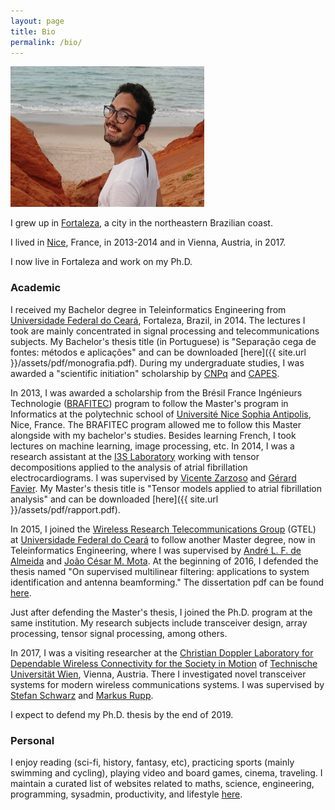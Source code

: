 ```yaml
---
layout: page
title: Bio
permalink: /bio/
---
```


<img src="/assets/lucas.jpg" width="310" height="225" />

I grew up in [Fortaleza](https://en.wikipedia.org/wiki/Fortaleza), a city in the northeastern Brazilian coast.

I lived in [Nice](https://en.wikipedia.org/wiki/Nice), France, in 2013-2014 and in Vienna, Austria, in 2017.

I now live in Fortaleza and work on my Ph.D. 

### Academic

I received my Bachelor degree in Teleinformatics Engineering from [Universidade Federal do Ceará](http://ufc.br), Fortaleza, Brazil, in 2014. The lectures I took are mainly concentrated in signal processing and telecommunications subjects. My Bachelor's thesis title (in Portuguese) is "Separação cega de fontes: métodos e aplicações" and can be downloaded [here]({{ site.url }}/assets/pdf/monografia.pdf). During my undergraduate studies, I was awarded a "scientific initiation" scholarship by [CNPq](http://www.cnpq.br) and [CAPES](http://www.capes.gov.br/pt/).

In 2013, I was awarded a scholarship from the Brésil France Ingénieurs Technologie ([BRAFITEC](http://www.capes.gov.br/cooperacao-internacional/franca/brafitec)) program to follow the Master's program in Informatics at the polytechnic school of [Université Nice Sophia Antipolis](http://www.polytech.unice.fr), Nice, France. The BRAFITEC program allowed me to follow this Master alongside with my bachelor's studies. Besides learning French, I took lectures on machine learning, image processing, etc. In 2014, I was a research assistant at the [I3S Laboratory](http://www.i3s.unice.fr) working with tensor decompositions applied to the analysis of atrial fibrillation electrocardiograms. I was supervised by [Vicente Zarzoso](http://www.i3s.unice.fr/~zarzoso/) and [Gérard Favier](http://www.i3s.unice.fr/Gerard_Favier/). My Master's thesis title is "Tensor models applied to atrial fibrillation analysis" and can be downloaded [here]({{ site.url }}/assets/pdf/rapport.pdf).

In 2015, I joined the [Wireless Research Telecommunications Group](http://www.gtel.ufc.br) (GTEL) at [Universidade Federal do Ceará](http://www.ufc.br) to follow another Master degree, now in Teleinformatics Engineering, where I was supervised by [André L. F. de Almeida](http://lattes.cnpq.br/1183830514857314) and [João César M. Mota](http://lattes.cnpq.br/3534665149331526). At the beginning of 2016, I defended the thesis named "On supervised multilinear filtering: applications to system identification and antenna beamforming." The dissertation pdf can be found [here](http://www.repositorio.ufc.br/bitstream/riufc/16516/1/2016_dis_lnribeiro.pdf).

Just after defending the Master's thesis, I joined the Ph.D. program at the same institution. My research subjects include transceiver design, array processing, tensor signal processing, among others.

In 2017, I was a visiting researcher at the [Christian Doppler Laboratory for Dependable Wireless Connectivity for the Society in Motion](http://www.nt.tuwien.ac.at/christian-doppler-laboratory/) of [Technische Universität Wien](http://www.tuwien.ac.at), Vienna, Austria. There I investigated novel transceiver systems for modern wireless communications systems. I was supervised by [Stefan Schwarz](http://www.nt.tuwien.ac.at/about-us/staff/stefan-schwarz/) and [Markus Rupp](http://www.nt.tuwien.ac.at/about-us/staff/markus-rupp/).

I expect to defend my Ph.D. thesis by the end of 2019.

### Personal

I enjoy reading (sci-fi, history, fantasy, etc), practicing sports (mainly swimming and cycling), playing video and board games, cinema, traveling. I maintain a curated list of websites related to maths, science, engineering, programming, sysadmin, productivity, and lifestyle [here](http://github.com/lnribeiro/curated_bookmarks).